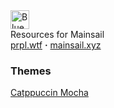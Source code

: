<picture>
  <source media="(prefers-color-scheme: dark)" srcset="https://raw.githubusercontent.com/catalyst-3d/catalyst/refs/heads/main/branding/catalyst-small-light.png">
  <source media="(prefers-color-scheme: light)" srcset="https://raw.githubusercontent.com/catalyst-3d/catalyst/refs/heads/main/branding/catalyst-small-dark.png">
  <img alt="Blueprint" src="https://github.com/BlueprintFramework/framework/assets/103201875/c0072c61-0135-4931-b5fa-ce4ee7d79f4a" height="30">
</picture>
<br/>
Resources for Mainsail
<br/>
<a href="https://prpl.wtf">prpl.wtf</a> <b>·</b>
<a href="https://mainsail.xyz">mainsail.xyz</a>
<br>

### Themes

[Catppuccin Mocha](https://github.com/catalyst-3d/mainsail-resources/tree/main/themes/catppuccin-mocha)
